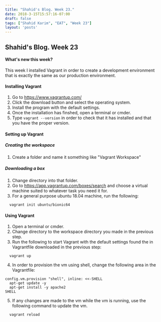 ```yaml
---
title: "Shahid's Blog. Week 23."
date: 2018-3-15T15:57:16-07:00
draft: false
tags: ["Shahid Karim", "EAT", "Week 23"]
layout: 'posts'
---
```


## Shahid's Blog. Week 23
#### What's new this week?
This week I installed Vagrant in order to create a development environment that is exactly the same as our production environment.

#### Installing Vagrant
1. Go to https://www.vagrantup.com/
2. Click the download button and select the operating system.
3. Install the program with the default settings.
4. Once the installation has finshed, open a terminal or cmder.
5. Type ```vagrant --version``` in order to check that it has installed and that you have the proper version.

#### Setting up Vagrant
##### Creating the workspace
1. Create a folder and name it something like "Vagrant Workspace"

##### Downloading a box
1. Change directory into that folder.
2. Go to https://app.vagrantup.com/boxes/search and choose a virtual machine suited to whatever task you need it for.
3. For a general purpose ubuntu 18.04 machine, run the following:
```
  vagrant init ubuntu/bionic64
```

#### Using Vagrant
1. Open a terminal or cmder.
2. Change directory to the workspace directory you made in the previous step.
3. Run the following to start Vagrant with the default settings found the in Vagrantfile downloaded in the previous step:
```
  vagrant up
```
4. In order to provision the vm using shell, change the following area in the Vagrantfile:
```
config.vm.provision "shell", inline: <<-SHELL
  apt-get update -y
  apt-get install -y apache2
SHELL
```
5. If any changes are made to the vm while the vm is running, use the following command to update the vm.
```
  vagrant reload
```
